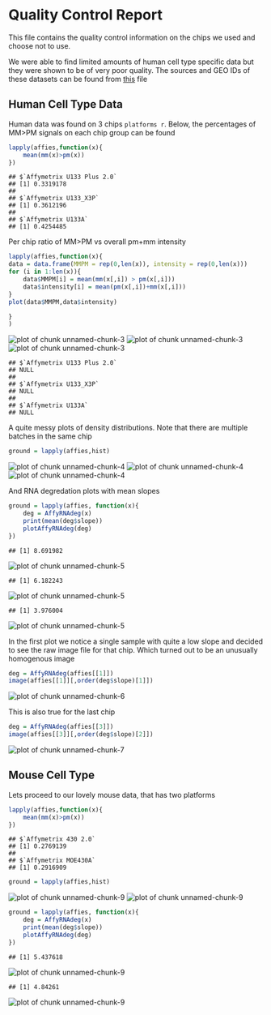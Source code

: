 Quality Control Report
========================================================





This file contains the quality control information on the chips we used and choose not to use. 

We were able to find limited amounts of human cell type specific data but they were shown to be of very poor quality. The sources and GEO IDs of these datasets can be found from [this](/Data/humanCellTypeDesign.tsv) file

Human Cell Type Data
-------------
Human data was found on 3 chips `platforms r`. Below, the percentages of MM>PM signals on each chip group can be found

```r
lapply(affies,function(x){
    mean(mm(x)>pm(x))
})
```

```
## $`Affymetrix U133 Plus 2.0`
## [1] 0.3319178
## 
## $`Affymetrix U133_X3P`
## [1] 0.3612196
## 
## $`Affymetrix U133A`
## [1] 0.4254485
```

Per chip ratio of MM>PM vs overall pm+mm intensity


```r
lapply(affies,function(x){
data = data.frame(MMPM = rep(0,len(x)), intensity = rep(0,len(x)))
for (i in 1:len(x)){
    data$MMPM[i] = mean(mm(x[,i]) > pm(x[,i]))
    data$intensity[i] = mean(pm(x[,i])+mm(x[,i]))
}
plot(data$MMPM,data$intensity)

}
)
```

![plot of chunk unnamed-chunk-3](figure/unnamed-chunk-3-1.png) ![plot of chunk unnamed-chunk-3](figure/unnamed-chunk-3-2.png) ![plot of chunk unnamed-chunk-3](figure/unnamed-chunk-3-3.png) 

```
## $`Affymetrix U133 Plus 2.0`
## NULL
## 
## $`Affymetrix U133_X3P`
## NULL
## 
## $`Affymetrix U133A`
## NULL
```


A quite messy plots of density distributions. Note that there are multiple batches in the same chip 

```r
ground = lapply(affies,hist)
```

![plot of chunk unnamed-chunk-4](figure/unnamed-chunk-4-1.png) ![plot of chunk unnamed-chunk-4](figure/unnamed-chunk-4-2.png) ![plot of chunk unnamed-chunk-4](figure/unnamed-chunk-4-3.png) 

And RNA degredation plots with mean slopes

```r
ground = lapply(affies, function(x){
    deg = AffyRNAdeg(x)
    print(mean(deg$slope))
    plotAffyRNAdeg(deg)
})
```

```
## [1] 8.691982
```

![plot of chunk unnamed-chunk-5](figure/unnamed-chunk-5-1.png) 

```
## [1] 6.182243
```

![plot of chunk unnamed-chunk-5](figure/unnamed-chunk-5-2.png) 

```
## [1] 3.976004
```

![plot of chunk unnamed-chunk-5](figure/unnamed-chunk-5-3.png) 

In the first plot we notice a single sample with quite a low slope and decided to see the raw image file for that chip. Which turned out to be an unusually homogenous image


```r
deg = AffyRNAdeg(affies[[1]])
image(affies[[1]][,order(deg$slope)[1]])
```

![plot of chunk unnamed-chunk-6](figure/unnamed-chunk-6-1.png) 


This is also true for the last chip

```r
deg = AffyRNAdeg(affies[[3]])
image(affies[[3]][,order(deg$slope)[2]])
```

![plot of chunk unnamed-chunk-7](figure/unnamed-chunk-7-1.png) 


Mouse Cell Type
------------------
Lets proceed to our lovely mouse data, that has two platforms






```r
lapply(affies,function(x){
    mean(mm(x)>pm(x))
})
```

```
## $`Affymetrix 430 2.0`
## [1] 0.2769139
## 
## $`Affymetrix MOE430A`
## [1] 0.2916909
```

```r
ground = lapply(affies,hist)
```

![plot of chunk unnamed-chunk-9](figure/unnamed-chunk-9-1.png) ![plot of chunk unnamed-chunk-9](figure/unnamed-chunk-9-2.png) 

```r
ground = lapply(affies, function(x){
    deg = AffyRNAdeg(x)
    print(mean(deg$slope))
    plotAffyRNAdeg(deg)
})
```

```
## [1] 5.437618
```

![plot of chunk unnamed-chunk-9](figure/unnamed-chunk-9-3.png) 

```
## [1] 4.84261
```

![plot of chunk unnamed-chunk-9](figure/unnamed-chunk-9-4.png) 

